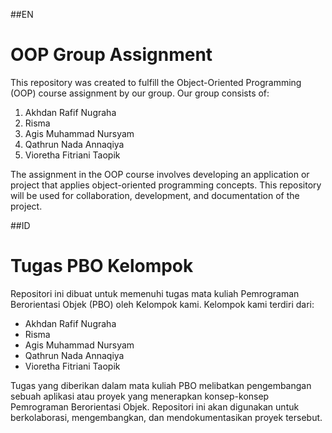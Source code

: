 ##EN
# OOP Group Assignment
This repository was created to fulfill the Object-Oriented Programming (OOP) course assignment by our group. Our group consists of:

1. Akhdan Rafif Nugraha
2. Risma
3. Agis Muhammad Nursyam
4. Qathrun Nada Annaqiya
5. Vioretha Fitriani Taopik

The assignment in the OOP course involves developing an application or project that applies object-oriented programming concepts. This repository will be used for collaboration, development, and documentation of the project.


##ID
# Tugas PBO Kelompok
Repositori ini dibuat untuk memenuhi tugas mata kuliah Pemrograman Berorientasi Objek (PBO) oleh Kelompok kami. Kelompok kami terdiri dari:

- Akhdan Rafif Nugraha
- Risma
- Agis Muhammad Nursyam
- Qathrun Nada Annaqiya
- Vioretha Fitriani Taopik

Tugas yang diberikan dalam mata kuliah PBO melibatkan pengembangan sebuah aplikasi atau proyek yang menerapkan konsep-konsep Pemrograman Berorientasi Objek. Repositori ini akan digunakan untuk berkolaborasi, mengembangkan, dan mendokumentasikan proyek tersebut.
